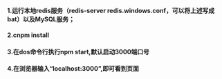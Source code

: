 #### 1.运行本地redis服务（redis-server redis.windows.conf，可以将上述写成bat）以及MySQL服务；
#### 2.cnpm install 
#### 3.在dos命令行执行npm start,默认启动3000端口号
#### 4.在浏览器输入“localhost:3000”,即可看到页面
